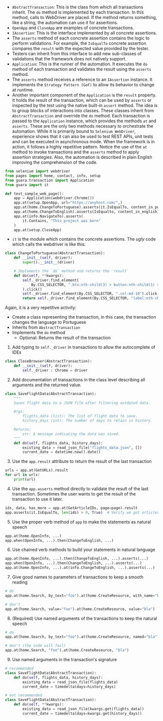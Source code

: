 - `AbstractTransaction`: This is the class from which all transactions inherit. The `do` method is implemented by each transaction. In this method, calls to WebDriver are placed. If the method returns something, like a string, the automation can use it for assertions.
- `OpenApp` and `CloseApp` are examples of concrete transactions.
- `IAssertion`: This is the interface implemented by all concrete assertions.
- The `asserts` method of each concrete assertion contains the logic to perform validations. For example, the `IsEqualTo` concrete assertion compares the `result` with the expected value provided by the tester.
- Testers can inherit from this interface to add new sub-classes of validations that the framework does not natively support.
- `Application`: This is the runner of the automation. It executes the `do` method of each transaction and validates the result using the `asserts` method.
- The `asserts` method receives a reference to an `IAssertion` instance. It implements the `Strategy Pattern (GoF)` to allow its behavior to change at runtime.
- Another important component of the `Application` is the `result` property. It holds the result of the transaction, which can be used by `asserts` or inspected by the test using the native built-in `assert` method.
The idea is to group blocks of interactions into classes. These classes inherit from `AbstractTransaction` and override the `do` method.
Each transaction is passed to the `Application` instance, which provides the methods `at` and `asserts`. These are the only two methods necessary to orchestrate the automation. While it is primarily bound to `Selenium WebDriver`, experience shows that it can also be used to test REST APIs, unit tests and can be executed in asynchronous mode.
When the framework is in action, it follows a highly repetitive pattern. Notice the use of the `at` method to invoke transactions and the `asserts` method to apply assertion strategies. Also, the automation is described in plain English improving the comprehension of the code.
```python
from selenium import webdriver
from pages import home, contact, info, setup
from guara.transaction import Application
from guara import it

def test_sample_web_page():
    app = Application(webdriver.Chrome())
    app.at(setup.OpenApp, url="https://anyhost.com/",)
    app.at(home.ChangeToPortuguese).asserts(it.IsEqualTo, content_in_portuguese)
    app.at(home.ChangeToEnglish).asserts(IsEqualto, content_in_english)
    app.at(info.NavigateTo).asserts(
        it.Contains, "This project was born"
    )
    app.at(setup.CloseApp)
```
- `it` is the module which contains the concrete assertions.
The *ugly* code which calls the webdriver is like this:
```python
class ChangeToPortuguese(AbstractTransaction):
    def __init__(self, driver):
        super().__init__(driver)

    # Implements the `do` method and returns the `result`
    def do(self, **kwargs):
        self._driver.find_element(
            By.CSS_SELECTOR, ".btn:nth-child(3) > button:nth-child(1) > img"
        ).click()
        self._driver.find_element(By.CSS_SELECTOR, ".col-md-10").click()
        return self._driver.find_element(By.CSS_SELECTOR, "label:nth-child(1)").text
```
Again, it is a very repetitive activity:
- Create a class representing the transaction, in this case, the transaction changes the language to Portuguese
- Inherits from `AbstractTransaction`
- Implements the `do` method
    - Optional: Returns the result of the transaction
1. Add typing to `self._driver` in transactions to allow the autocomplete of IDEs
```python
class CloseBrowser(AbstractTransaction):
    def __init__(self, driver):
        self._driver : Chrome = driver
```
2. Add documentation of transactions in the class level describing all arguments and the returned value.
```python
class SaveFlightData(AbstractTransaction):
    """
    Saves flight data to a JSON file after filtering outdated data.

    Args:
        flights_data (list): The list of flight data to save.
        history_days (int): The number of days to retain in history.

    Returns:
        str: A message indicating the data was saved.
    """
    def do(self, flights_data, history_days):
        existing_data = read_json_file("flights_data.json", [])
        current_date = datetime.now().date()
```
3. Use the `app.result` attribute to return the result of the last transaction
```python
urls = app.at(GetURLs).result
for url in urls:
    print(url)
```
4. Use the `app.asserts` method directly to validate the result of the last transaction. Sometimes the user wants to get the result of the transaction to use it later.
```python
ids, data, has_more = app.at(GetArticleIDs, page=page).result
app.asserts(it.IsEqualTo, len(ids) > 0, True)  # Verify we got articles
```
5. Use the proper verb method of `app` to make the statements as natural speech
```python
app.at(home.OpenInfo, ...)
app.when(OpenInfo, ...).then(ChangeToEnglish, ...)
```
6. Use chained verb methods to build your statements in natural language
```python
app.at(home.OpenInfo, ...).then(ChangeToEnglish, ...).asserts(...)
app.when(OpenInfo, ...).then(ChangeToEnglish, ...).asserts(...)
app.at(home.OpenInfo, ...).at(info.ChangeToEnglish, ...).asserts(...)
```
7. Give good names to parameters of transactions to keep a smooth reading
```python
# do
app.at(home.Search, by_text="foo").at(home.CreateResource, with_name="bla")

# don't
app.at(home.Search, value="foo").at(home.CreateResource, value="bla")
```
8. (Required) Use named arguments of the transactions to keep the natural speech
```python
# do
app.at(home.Search, by_text="foo").at(home.CreateResource, named="bla")

# don't (the code will fail)
app.at(home.Search, "foo").at(home.CreateResource, "bla")
```
9. Use named arguments in the transaction's signature
```python
# recommended
class SaveFlightData(AbstractTransaction):
    def do(self, flights_data, history_days):
        existing_data = read_json_file(flights_data)
        current_date = timedelta(days=history_days)

# not recommended
class SaveFlightData(AbstractTransaction):
    def do(self, **kwargs):
        existing_data = read_json_file(kwargs.get(flights_data))
        current_date = timedelta(days=kwargs.get(history_days))
```

